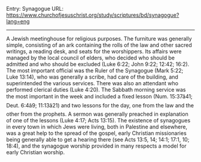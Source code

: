 Entry: Synagogue
URL: https://www.churchofjesuschrist.org/study/scriptures/bd/synagogue?lang=eng

---

A Jewish meetinghouse for religious purposes. The furniture was generally simple, consisting of an ark containing the rolls of the law and other sacred writings, a reading desk, and seats for the worshippers. Its affairs were managed by the local council of elders, who decided who should be admitted and who should be excluded (Luke 6:22; John 9:22; 12:42; 16:2). The most important official was the Ruler of the Synagogue (Mark 5:22; Luke 13:14), who was generally a scribe, had care of the building, and superintended the various services. There was also an attendant who performed clerical duties (Luke 4:20). The Sabbath morning service was the most important in the week and included a fixed lesson (Num. 15:37â41; Deut. 6:4â9; 11:13â21) and two lessons for the day, one from the law and the other from the prophets. A sermon was generally preached in explanation of one of the lessons (Luke 4:17; Acts 13:15). The existence of synagogues in every town in which Jews were living, both in Palestine and elsewhere, was a great help to the spread of the gospel, early Christian missionaries being generally able to get a hearing there (see Acts 13:5, 14; 14:1; 17:1, 10; 18:4), and the synagogue worship provided in many respects a model for early Christian worship.
